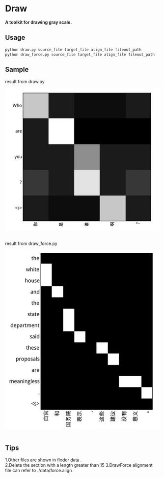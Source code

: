 # Draw

**A toolkit for drawing gray scale.**
<br>

## Usage 
    python draw.py source_file target_file align_file fileout_path
    python draw_force.py source_file target_file align_file fileout_path

## Sample
result from draw.py
<div align="center">
   <img alt="Alignment" src="./data/sample.jpg"><br><br>
</div>

result from draw_force.py
<div align="center">
   <img alt="AlignmentForce" src="./data/sample_force.jpg"><br><br>
</div>

## Tips 
1.Other files are shown in floder data . <br>
2.Delete the section with a length greater than 15
3.DrawForce alignment file can refer to ./data/force.align
